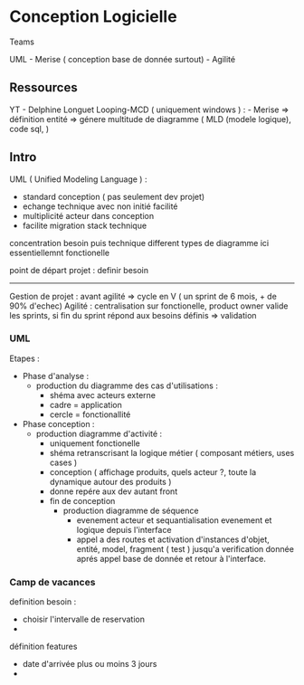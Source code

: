 # Conception Logicielle

Teams

UML - Merise ( conception base de donnée surtout) - Agilité

## Ressources

YT - Delphine Longuet
Looping-MCD ( uniquement windows ) : - Merise => définition entité => génere multitude de diagramme ( MLD (modele logique), code sql, )

## Intro

UML ( Unified Modeling Language ) :

- standard conception ( pas seulement dev projet)
- echange technique avec non initié facilité
- multiplicité acteur dans conception
- facilite migration stack technique

concentration besoin puis technique
different types de diagramme
ici essentiellemnt fonctionelle

point de départ projet : definir besoin

---

Gestion de projet : avant agilité => cycle en V ( un sprint de 6 mois, + de 90% d'echec)
Agilité : centralisation sur fonctionelle, product owner valide les sprints, si fin du sprint répond aux besoins définis => validation

### UML

Etapes :

- Phase d'analyse :
  - production du diagramme des cas d'utilisations :
    - shéma avec acteurs externe
    - cadre = application
    - cercle = fonctionallité
- Phase conception :
  - production diagramme d'activité :
    - uniquement fonctionelle
    - shéma retranscrisant la logique métier ( composant métiers, uses cases )
    - conception ( affichage produits, quels acteur ?, toute la dynamique autour des produits )
    - donne repére aux dev autant front
    - fin de conception
      - production diagramme de séquence
        - evenement acteur et sequantialisation evenement et logique depuis l'interface
        - appel a des routes et activation d'instances d'objet, entité, model, fragment ( test ) jusqu'a verification donnée aprés appel base de donnée et retour à l'interface.

### Camp de vacances

definition besoin :

- choisir l'intervalle de reservation
-

définition features

- date d'arrivée plus ou moins 3 jours
-
